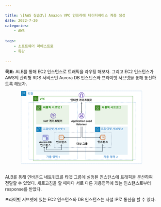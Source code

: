 ```yaml
---

title: \[AWS 실습3\] Amazon VPC 인프라에 데이터베이스 계층 생성 
date: 2022-7-20
categories: 
    - AWS

tags:
    - 소프트웨어 마에스트로
    - 특강
 
---
```


__목표:__ ALB를 통해 EC2 인스턴스로 트래픽을 라우팅 해보자. 그리고 EC2 인스턴스가 AWS의 관리형 RDS 서비스인 Aurora DB 인스턴스와 프라이빗 서브넷을 통해 통신하도록 해보자. 

<div style="text-align: center;">
    <img src="/assets/img/aws_practice_3.png" alt="aws_practice_3" width="400"/>
</div>
<br>

ALB를 통해 인바운드 네트워크를 타겟 그룹에 설정된 인스턴스에 트래픽을 분산하여 전달할 수 있었다. 새로고침을 할 때마다 서로 다른 가용영역에 있는 인스턴스로부터 response를 받았다. 

프라이빗 서브넷에 있는 EC2 인스턴스와 DB 인스턴스는 사설 IP로 통신을 할 수 있다.





